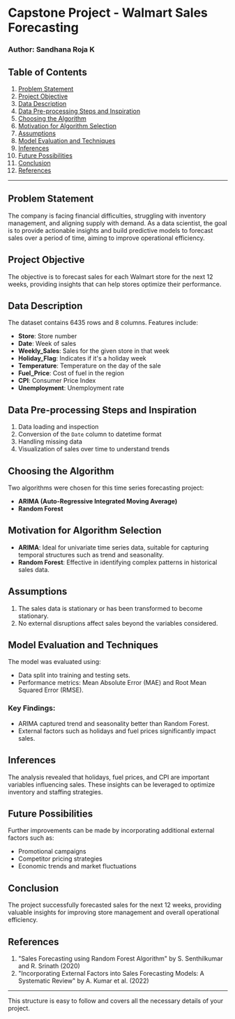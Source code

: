# Capstone Project - Walmart Sales Forecasting

### Author: Sandhana Roja K

## Table of Contents
1. [Problem Statement](#problem-statement)
2. [Project Objective](#project-objective)
3. [Data Description](#data-description)
4. [Data Pre-processing Steps and Inspiration](#data-pre-processing-steps-and-inspiration)
5. [Choosing the Algorithm](#choosing-the-algorithm)
6. [Motivation for Algorithm Selection](#motivation-for-algorithm-selection)
7. [Assumptions](#assumptions)
8. [Model Evaluation and Techniques](#model-evaluation-and-techniques)
9. [Inferences](#inferences)
10. [Future Possibilities](#future-possibilities)
11. [Conclusion](#conclusion)
12. [References](#references)

---

## Problem Statement
The company is facing financial difficulties, struggling with inventory management, and aligning supply with demand. As a data scientist, the goal is to provide actionable insights and build predictive models to forecast sales over a period of time, aiming to improve operational efficiency.

## Project Objective
The objective is to forecast sales for each Walmart store for the next 12 weeks, providing insights that can help stores optimize their performance.

## Data Description
The dataset contains 6435 rows and 8 columns. Features include:
- **Store**: Store number
- **Date**: Week of sales
- **Weekly_Sales**: Sales for the given store in that week
- **Holiday_Flag**: Indicates if it's a holiday week
- **Temperature**: Temperature on the day of the sale
- **Fuel_Price**: Cost of fuel in the region
- **CPI**: Consumer Price Index
- **Unemployment**: Unemployment rate

## Data Pre-processing Steps and Inspiration
1. Data loading and inspection
2. Conversion of the `Date` column to datetime format
3. Handling missing data
4. Visualization of sales over time to understand trends

## Choosing the Algorithm
Two algorithms were chosen for this time series forecasting project:
- **ARIMA (Auto-Regressive Integrated Moving Average)**
- **Random Forest**

## Motivation for Algorithm Selection
- **ARIMA**: Ideal for univariate time series data, suitable for capturing temporal structures such as trend and seasonality.
- **Random Forest**: Effective in identifying complex patterns in historical sales data.

## Assumptions
1. The sales data is stationary or has been transformed to become stationary.
2. No external disruptions affect sales beyond the variables considered.

## Model Evaluation and Techniques
The model was evaluated using:
- Data split into training and testing sets.
- Performance metrics: Mean Absolute Error (MAE) and Root Mean Squared Error (RMSE).

### Key Findings:
- ARIMA captured trend and seasonality better than Random Forest.
- External factors such as holidays and fuel prices significantly impact sales.

## Inferences
The analysis revealed that holidays, fuel prices, and CPI are important variables influencing sales. These insights can be leveraged to optimize inventory and staffing strategies.

## Future Possibilities
Further improvements can be made by incorporating additional external factors such as:
- Promotional campaigns
- Competitor pricing strategies
- Economic trends and market fluctuations

## Conclusion
The project successfully forecasted sales for the next 12 weeks, providing valuable insights for improving store management and overall operational efficiency.

## References
1. "Sales Forecasting using Random Forest Algorithm" by S. Senthilkumar and R. Srinath (2020)
2. "Incorporating External Factors into Sales Forecasting Models: A Systematic Review" by A. Kumar et al. (2022)

---

This structure is easy to follow and covers all the necessary details of your project.
